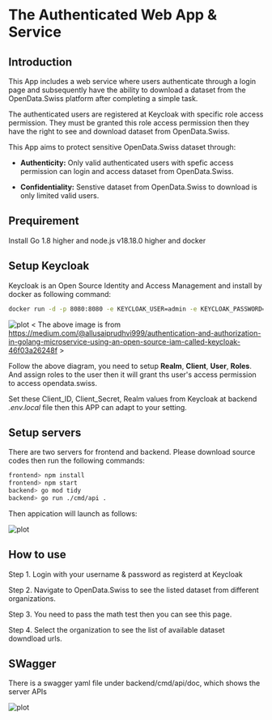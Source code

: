 # The Authenticated Web App & Service

## Introduction

This App includes a web service where users authenticate through a login page and subsequently have the ability to download a dataset from the OpenData.Swiss platform after completing a simple task.

The authenticated users are registered at Keycloak with specific role access permission. They must be granted this role access permission then they have the right to see and download dataset from OpenData.Swiss.

This App aims to protect sensitive OpenData.Swiss dataset through:

- **Authenticity:** Only valid authenticated users with spefic access permission can login and access dataset from OpenData.Swiss.

- **Confidentiality:** Senstive dataset from OpenData.Swiss to download is only limited valid users.
  

## Prequirement

Install Go 1.8 higher and node.js v18.18.0 higher and docker


## Setup Keycloak

Keycloak is an Open Source Identity and Access Management and install by docker as following command:
```bash
docker run -d -p 8080:8080 -e KEYCLOAK_USER=admin -e KEYCLOAK_PASSWORD=admin --name keycloak jboss/keycloak:4.1.0.Final
```
![plot](https://github.com/MeiChihChang/Authenticated-Web-Service-App/assets/37042542/a730c90f-7aef-4120-9f1c-f3fa9b5ed053)
< The above image is from https://medium.com/@allusaiprudhvi999/authentication-and-authorization-in-golang-microservice-using-an-open-source-iam-called-keycloak-46f03a26248f >

Follow the above diagram, you need to setup **Realm**, **Client**, **User**, **Roles**. And assign roles to the user then it will grant ths user's access permission to access opendata.swiss.

Set these Client_ID, Client_Secret, Realm values from Keycloak at backend *.env.local* file then this APP can adapt to your setting. 


## Setup servers

There are two servers for frontend and backend. Please download source codes then run the following commands:
```bash
frontend> npm install
frontend> npm start
backend> go mod tidy
backend> go run ./cmd/api .
```
Then appication will launch as follows:

![plot](https://github.com/MeiChihChang/Authenticated-Web-Service-App/assets/37042542/f5cc5a14-3a32-47c6-b878-6f2e421158d4)

## How to use

Step 1. Login with your username & password as registerd at Keycloak

Step 2. Navigate to OpenData.Swiss to see the listed dataset from different organizations.

Step 3. You need to pass the math test then you can see this page.

Step 4. Select the organization to see the list of available dataset downdload urls.


## SWagger

There is a swagger yaml file under backend/cmd/api/doc, which shows the server APIs

![plot](https://github.com/MeiChihChang/Authenticated-Web-Service-App/assets/37042542/830f3dec-8f73-4382-bbc2-6dacd313d350)
